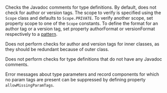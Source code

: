 <div>

Checks the Javadoc comments for type definitions. By default, does not
check for author or version tags. The scope to verify is specified using
the `Scope` class and defaults to `Scope.PRIVATE`. To verify another
scope, set property scope to one of the `Scope` constants. To define the
format for an author tag or a version tag, set property authorFormat or
versionFormat respectively to a
[pattern](https://docs.oracle.com/javase/7/docs/api/java/util/regex/Pattern.html).

</div>

Does not perform checks for author and version tags for inner classes,
as they should be redundant because of outer class.

Does not perform checks for type definitions that do not have any
Javadoc comments.

Error messages about type parameters and record components for which no
param tags are present can be suppressed by defining property
`allowMissingParamTags`.
